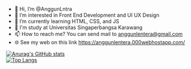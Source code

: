 - 👋 Hi, I’m @AnggunLntra
- 👀 I’m interested in Front End Development and UI UX Design
- 🌱 I’m currently learning HTML, CSS, and JS
- 🏫 I'm study at Universitas Singaperbangsa Karawang
- 📫 How to reach me? You can send mail to anggunlentera@gmail.com
- 🌐 See my web on this link https://anggunlentera.000webhostapp.com/

[![Anurag's GitHub stats](https://github-readme-stats.vercel.app/api?username=AnggunLntra&show_icons=true&theme=radical)](https://github.com/AnggunLntra/github-readme-stats)
<br>
[![Top Langs](https://github-readme-stats.vercel.app/api/top-langs/?username=AnggunLntra&show_icons=true&theme=radical&layout=compact)](https://github.com/AnggunLntra/github-readme-stats)
<!---
AnggunLntra/AnggunLntra is a ✨ special ✨ repository because its `README.md` (this file) appears on your GitHub profile.
You can click the Preview link to take a look at your changes.
--->
